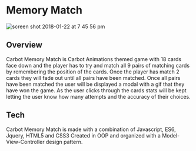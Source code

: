 # Memory Match

![screen shot 2018-01-22 at 7 45 56 pm](https://user-images.githubusercontent.com/29418885/35257267-22cebd42-ffad-11e7-9002-2e69b7a4a26e.png)

## Overview

Carbot Memory Match is Carbot Animations themed game with 18 cards face down and the player has to try and match all 9 pairs of matching cards by remembering the position of the cards.
Once the player has match 2 cards they will fade out until all pairs have been matched. Once all pairs have been matched the user will be displayed a modal with a gif that they have won the game. As the user clicks through the cards stats will be kept letting the user know how many attempts and the accuracy of their choices.

## Tech

Carbot Memory Match is made with a combination of Javascript, ES6, Jquery, HTML5 and CSS3
Created in OOP and organized with a Model-View-Controller design pattern.
